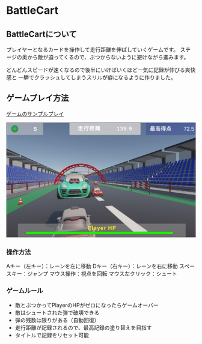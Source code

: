 # BattleCart
## BattleCartについて
プレイヤーとなるカードを操作して走行距離を伸ばしていくゲームです。
ステージの奥から敵が迫ってくるので、ぶつからないように避けながら進みます。
  
どんどんスピードが速くなるので後半にいけばいくほど一気に記録が伸びる爽快感と
一瞬でクラッシュしてしまうスリルが癖になるように作りました。

## ゲームプレイ方法
[ゲームのサンプルプレイ](https://ｘｘｘｘ.github.io/BattleCart_web/)

![ゲーム画面](readmeimg/Image20251010102412.jpg)

### 操作方法
Aキー（左キー）：レーンを左に移動
Dキー（右キー）：レーンを右に移動
スペースキー：ジャンプ
マウス操作：視点を回転
マウス左クリック：シュート

### ゲームルール
* 敵とぶつかってPlayerのHPがゼロになったらゲームオーバー
* 敵はシュートされた弾で破壊できる
* 弾の残数は限りがある（自動回復）
* 走行距離が記録されるので、最高記録の塗り替えを目指す
* タイトルで記録をリセット可能